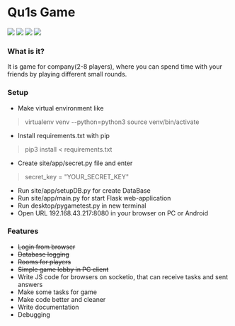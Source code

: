 # Qu1s Game

![](https://img.shields.io/github/stars/Qu1s/Qu1s_Game?style=for-the-badge) ![](https://img.shields.io/github/forks/Qu1s/Qu1s_Game?style=for-the-badge) ![](https://img.shields.io/github/issues/Qu1s/Qu1s_Game?style=for-the-badge) ![](https://img.shields.io/github/license/Qu1s/Qu1s_Game?style=for-the-badge)

### What is it?
It is game for company(2-8 players), where you can spend time with your friends by playing different small rounds.
### Setup
- Make virtual environment like
>virtualenv venv --python=python3
source venv/bin/activate


- Install requirements.txt with pip 
>pip3 install < requirements.txt

- Create site/app/secret.py file and enter
> secret_key  = "YOUR_SECRET_KEY"
- Run site/app/setupDB.py for create DataBase
- Run site/app/main.py for start Flask web-application
- Run desktop/pygametest.py in new terminal
- Open URL 192.168.43.217:8080 in your browser on PC or Android

### Features
- ~~Login from browser~~
- ~~Database logging~~
- ~~Rooms for players~~
- ~~Simple game lobby in PC client~~
- Write JS code for browsers on socketio, that can receive tasks and sent answers
- Make some tasks for game
- Make code better and cleaner
- Write documentation
- Debugging
